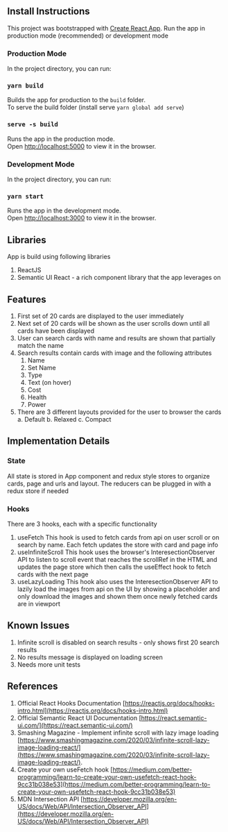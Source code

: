 ## Install Instructions
This project was bootstrapped with [Create React App](https://github.com/facebook/create-react-app).
Run the app in production mode (recommended) or development mode

### Production Mode
In the project directory, you can run:
### `yarn build`
Builds the app for production to the `build` folder.<br />
To serve the build folder (install serve `yarn global add serve`)

### `serve -s build`
Runs the app in the production mode.<br />
Open [http://localhost:5000](http://localhost:5000) to view it in the browser.

### Development Mode
In the project directory, you can run:
### `yarn start`
Runs the app in the development mode.<br />
Open [http://localhost:3000](http://localhost:3000) to view it in the browser.

## Libraries
App is build using following libraries
1. ReactJS
2. Semantic UI React - a rich component library that the app leverages on

## Features
1. First set of 20 cards are displayed to the user immediately
2. Next set of 20 cards will be shown as the user scrolls down until all cards have been displayed
3. User can search cards with name and results are shown that partially match the name
4. Search results contain cards with image and the following attributes
    1. Name
    2. Set Name
    3. Type
    4. Text (on hover)
    5. Cost
    6. Health
    7. Power
5. There are 3 different layouts provided for the user to browser the cards
    a. Default
    b. Relaxed
    c. Compact

## Implementation Details
### State
All state is stored in App component and redux style stores to organize cards, page and urls and layout. The reducers can be plugged in with a redux store if needed

### Hooks
There are 3 hooks, each with a specific functionality
1. useFetch
This hook is used to fetch cards from api on user scroll or on search by name. Each fetch updates the store with card and page info
2. useInfiniteScroll
This hook uses the browser's InteresectionObserver API to listen to scroll event that reaches the scrollRef in the HTML and updates the page store which then calls the useEffect hook to fetch cards with the next page
3. useLazyLoading
This hook also uses the InteresectionObserver API to lazily load the images from api on the UI by  showing a placeholder and only download the images and shown them once newly fetched cards are in viewport

## Known Issues
1. Infinite scroll is disabled on search results - only shows first 20 search results
2. No results message is displayed on loading screen
3. Needs more unit tests

## References
1. Official React Hooks Documentation [https://reactjs.org/docs/hooks-intro.html](https://reactjs.org/docs/hooks-intro.html)
2. Official Semantic React UI Documentation [https://react.semantic-ui.com/](https://react.semantic-ui.com/)
3. Smashing Magazine - Implement infinite scroll with lazy image loading [https://www.smashingmagazine.com/2020/03/infinite-scroll-lazy-image-loading-react/](https://www.smashingmagazine.com/2020/03/infinite-scroll-lazy-image-loading-react/).
4. Create your own useFetch hook [https://medium.com/better-programming/learn-to-create-your-own-usefetch-react-hook-9cc31b038e53](https://medium.com/better-programming/learn-to-create-your-own-usefetch-react-hook-9cc31b038e53)
5. MDN Intersection API [https://developer.mozilla.org/en-US/docs/Web/API/Intersection_Observer_API](https://developer.mozilla.org/en-US/docs/Web/API/Intersection_Observer_API)

